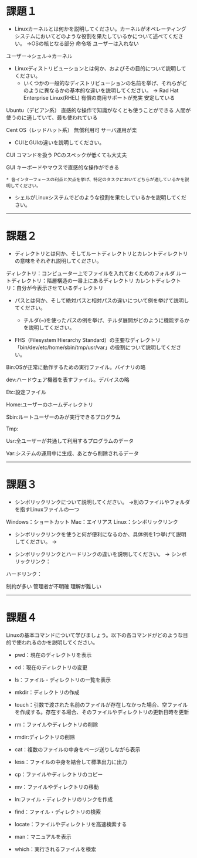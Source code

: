 # 課題１
* Linuxカーネルとは何かを説明してください。カーネルがオペレーティングシステムにおいてどのような役割を果たしているかについて述べてください。
→OSの核となる部分
命令塔
ユーザーは入れない

ユーザー→シェル→カーネル

* Linuxディストリビューションとは何か、およびその目的について説明してください。
    * いくつかの一般的なディストリビューションの名前を挙げ、それらがどのように異なるかの基本的な違いを説明してください。
→
Rad Hat Enterprise Linux(RHEL)
有償の商用サポートが充実
安定している

Ubuntu（デビアン系）
直感的な操作で知識がなくとも使うことができる
人間が使うのに適していて、最も使われている


Cent OS（レッドハット系）
無償利用可
サーバ運用が楽



* CUIとGUIの違いを説明してください。

CUI
コマンドを扱う
PCのスペックが低くても大丈夫


GUI
キーボードやマウスで直感的な操作ができる




    * 各インターフェースの利点と欠点を挙げ、特定のタスクにおいてどちらが適しているかを説明してください。
* シェルがLinuxシステムでどのような役割を果たしているかを説明してください。


---

# 課題２
* ディレクトリとは何か、そしてルートディレクトリとカレントディレクトリの意味をそれぞれ説明してください。

ディレクトリ：コンピューター上でファイルを入れておくためのフォルダ
ルートディレクトリ：階層構造の一番上にあるディレクトリ
カレントディレクトリ：自分が今表示させているディレクトリ

* パスとは何か、そして絶対パスと相対パスの違いについて例を挙げて説明してください。
    * チルダ(~)を使ったパスの例を挙げ、チルダ展開がどのように機能するかを説明してください。


* FHS（Filesystem Hierarchy Standard）の主要なディレクトリ「bin/dev/etc/home/sbin/tmp/usr/var」の役割について説明してください。

Bin:OSが正常に動作するための実行ファイル。バイナリの略

dev:ハードウェア機器を表すファイル。デバイスの略

Etc:設定ファイル

Home:ユーザーのホームディレクトリ

Sbin:ルートユーザーのみが実行できるプログラム

Tmp:

Usr:全ユーザーが共通して利用するプログラムのデータ

Var:システムの運用中に生成、あとから削除されるデータ

---

# 課題３
* シンボリックリンクについて説明してください。
→別のファイルやフォルダを指すLinuxファイルの一つ

Windows：ショートカット
Mac：エイリアス
Linux：シンボリックリンク


* シンボリックリンクを使うと何が便利になるのか、具体例を1つ挙げて説明してください。
→

* シンボリックリンクとハードリンクの違いを説明してください。
→
シンボリックリンク：


ハードリンク：

制約が多い
管理者が不明確
理解が難しい


---

# 課題４
Linuxの基本コマンドについて学びましょう。以下の各コマンドがどのような目的で使われるのかを説明してください。
* pwd：現在のディレクトリを表示

* cd：現在のディレクトリの変更

* ls：ファイル・ディレクトリの一覧を表示

* mkdir：ディレクトリの作成

* touch：引数で渡された名前のファイルが存在しなかった場合、空ファイルを作成する。存在する場合、そのファイルやディレクトリの更新日時を更新

* rm：ファイルやディレクトリの削除

* rmdir:ディレクトリの削除

* cat：複数のファイルの中身をページ送りしながら表示

* less：ファイルの中身を結合して標準出力に出力

* cp：ファイルやディレクトリのコピー

* mv：ファイルやディレクトリの移動

* ln:ファイル・ディレクトリのリンクを作成

* find：ファイル・ディレクトリの検索

* locate：ファイルやディレクトリを高速検索する

* man：マニュアルを表示

* which：実行されるファイルを検索
